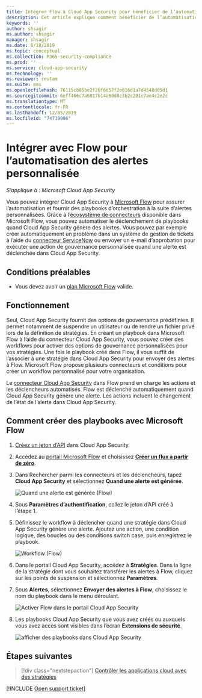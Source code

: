 ```yaml
---
title: Intégrer Flow à Cloud App Security pour bénéficier de l’automatisation avec des alertes personnalisées
description: Cet article explique comment bénéficier de l’automatisation avec des alertes personnalisées en intégrant Flow à Cloud App Security.
keywords: ''
author: shsagir
ms.author: shsagir
manager: shsagir
ms.date: 6/18/2019
ms.topic: conceptual
ms.collection: M365-security-compliance
ms.prod: ''
ms.service: cloud-app-security
ms.technology: ''
ms.reviewer: reutam
ms.suite: ems
ms.openlocfilehash: 76115cb85be2f20f6d57f2e016d1a7d4548d05d1
ms.sourcegitcommit: 6eff466c7a6817b14a60d8c3b2c201c7ae4c2e2c
ms.translationtype: MT
ms.contentlocale: fr-FR
ms.lasthandoff: 12/05/2019
ms.locfileid: "74719996"
---
```

# <a name="integrate-with-flow-for-custom-alert-automation"></a>Intégrer avec Flow pour l’automatisation des alertes personnalisée

*S’applique à : Microsoft Cloud App Security*

Vous pouvez intégrer Cloud App Security à [Microsoft Flow](https://docs.microsoft.com/flow/getting-started) pour assurer l’automatisation et fournir des playbooks d’orchestration à la suite d’alertes personnalisées. Grâce à l’[écosystème de connecteurs](https://docs.microsoft.com/connectors/) disponible dans Microsoft Flow, vous pouvez automatiser le déclenchement de playbooks quand Cloud App Security génère des alertes. Vous pouvez par exemple créer automatiquement un problème dans un système de gestion de tickets à l’aide du [connecteur ServiceNow](https://docs.microsoft.com/connectors/service-now/) ou envoyer un e-mail d’approbation pour exécuter une action de gouvernance personnalisée quand une alerte est déclenchée dans Cloud App Security.

## <a name="prerequisites"></a>Conditions préalables

- Vous devez avoir un [plan Microsoft Flow](https://flow.microsoft.com/pricing) valide.

## <a name="how-it-works"></a>Fonctionnement

Seul, Cloud App Security fournit des options de gouvernance prédéfinies. Il permet notamment de suspendre un utilisateur ou de rendre un fichier privé lors de la définition de stratégies. En créant un playbook dans Microsoft Flow à l’aide du connecteur Cloud App Security, vous pouvez créer des workflows pour activer des options de gouvernance personnalisées pour vos stratégies. Une fois le playbook créé dans Flow, il vous suffit de l’associer à une stratégie dans Cloud App Security pour envoyer des alertes à Flow. Microsoft Flow propose plusieurs connecteurs et conditions pour créer un workflow personnalisé pour votre organisation.

Le [connecteur Cloud App Security](https://docs.microsoft.com/connectors/cloudappsecurity/) dans Flow prend en charge les actions et les déclencheurs automatisés. Flow est déclenché automatiquement quand Cloud App Security génère une alerte. Les actions incluent le changement de l’état de l’alerte dans Cloud App Security.

## <a name="how-to-create-playbooks-with-microsoft-flow"></a>Comment créer des playbooks avec Microsoft Flow

1. [Créez un jeton d’API](api-tokens.md) dans Cloud App Security.

2. Accédez au [portail Microsoft Flow](https://flow.microsoft.com) et choisissez [**Créer un flux à partir de zéro**](https://docs.microsoft.com/flow/get-started-logic-flow).

3. Dans Rechercher parmi les connecteurs et les déclencheurs, tapez **Cloud App Security** et sélectionnez **Quand une alerte est générée**.

    ![Quand une alerte est générée (Flow)](media/flow-when-alert.png)

4. Sous **Paramètres d’authentification**, collez le jeton d’API créé à l’étape 1.

5. Définissez le workflow à déclencher quand une stratégie dans Cloud App Security génère une alerte. Ajoutez une action, une condition logique, des boucles ou des conditions switch case, puis enregistrez le playbook.

    ![Workflow (Flow)](media/flow-workflow.png)

6. Dans le portail Cloud App Security, accédez à **Stratégies**. Dans la ligne de la stratégie dont vous souhaitez transférer les alertes à Flow, cliquez sur les points de suspension et sélectionnez **Paramètres**.
7. Sous **Alertes**, sélectionnez **Envoyer des alertes à Flow**, choisissez le nom du playbook dans le menu déroulant.

    ![Activer Flow dans le portail Cloud App Security](media/flow-mcas-config.png)

8. Les playbooks Cloud App Security que vous avez créés ou auxquels vous avez accès sont visibles dans l’écran **Extensions de sécurité**.

    ![afficher des playbooks dans Cloud App Security](media/flow-extensions.png)

## <a name="next-steps"></a>Étapes suivantes

> [!div class="nextstepaction"]
> [Contrôler les applications cloud avec des stratégies](control-cloud-apps-with-policies.md)

[!INCLUDE [Open support ticket](includes/support.md)]
